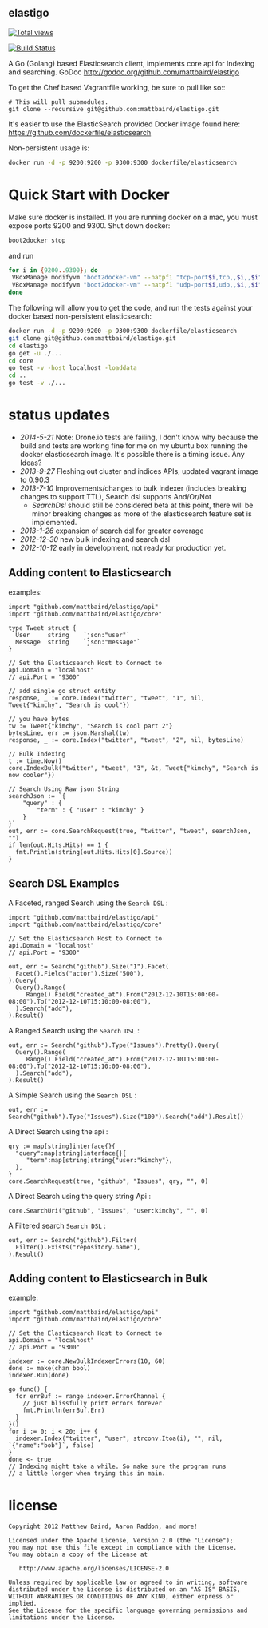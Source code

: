 elastigo 
--------
[![Total views](https://sourcegraph.com/api/repos/github.com/mattbaird/elastigo/counters/views.png)](https://sourcegraph.com/github.com/mattbaird/elastigo)

[![Build Status][1]][2]

[1]: https://drone.io/github.com/mattbaird/elastigo/status.png
[2]: https://drone.io/github.com/mattbaird/elastigo/latest


A Go (Golang) based Elasticsearch client, implements core api for Indexing and searching.   GoDoc http://godoc.org/github.com/mattbaird/elastigo

To get the Chef based Vagrantfile working, be sure to pull like so::

    # This will pull submodules.
    git clone --recursive git@github.com:mattbaird/elastigo.git

It's easier to use the ElasticSearch provided Docker image found here: https://github.com/dockerfile/elasticsearch

Non-persistent usage is: 
```bash
docker run -d -p 9200:9200 -p 9300:9300 dockerfile/elasticsearch
```

Quick Start with Docker
=======================
Make sure docker is installed. If you are running docker on a mac, you must expose ports 9200 and 9300. Shut down docker:
```bash
boot2docker stop
```
and run
```bash
for i in {9200..9300}; do
 VBoxManage modifyvm "boot2docker-vm" --natpf1 "tcp-port$i,tcp,,$i,,$i";
 VBoxManage modifyvm "boot2docker-vm" --natpf1 "udp-port$i,udp,,$i,,$i";
done
```
The following will allow you to get the code, and run the tests against your docker based non-persistent elasticsearch:

```bash
docker run -d -p 9200:9200 -p 9300:9300 dockerfile/elasticsearch
git clone git@github.com:mattbaird/elastigo.git
cd elastigo
go get -u ./...
cd core
go test -v -host localhost -loaddata
cd ..
go test -v ./...
```


status updates
========================

* *2014-5-21* Note: Drone.io tests are failing, I don't know why because the build and tests are working fine for me on my ubuntu box running the docker elasticsearch image. It's possible there is a timing issue. Any Ideas?
* *2013-9-27* Fleshing out cluster and indices APIs, updated vagrant image to 0.90.3
* *2013-7-10* Improvements/changes to bulk indexer (includes breaking changes to support TTL),
         Search dsl supports And/Or/Not
    * *SearchDsl* should still be considered beta at this
         point, there will be minor breaking changes as more of the
         elasticsearch feature set is implemented.
* *2013-1-26* expansion of search dsl for greater coverage
* *2012-12-30* new bulk indexing and search dsl
* *2012-10-12* early in development, not ready for production yet.


Adding content to Elasticsearch
----------------------------------------------

examples:

    import "github.com/mattbaird/elastigo/api"
    import "github.com/mattbaird/elastigo/core"

    type Tweet struct {
      User     string    `json:"user"`
      Message  string    `json:"message"`
    }

    // Set the Elasticsearch Host to Connect to
    api.Domain = "localhost"
    // api.Port = "9300"

    // add single go struct entity
    response, _ := core.Index("twitter", "tweet", "1", nil, Tweet{"kimchy", "Search is cool"})

    // you have bytes
    tw := Tweet{"kimchy", "Search is cool part 2"}
    bytesLine, err := json.Marshal(tw)
    response, _ := core.Index("twitter", "tweet", "2", nil, bytesLine)

    // Bulk Indexing
    t := time.Now()
    core.IndexBulk("twitter", "tweet", "3", &t, Tweet{"kimchy", "Search is now cooler"})

    // Search Using Raw json String
    searchJson := `{
        "query" : {
            "term" : { "user" : "kimchy" }
        }
    }`
    out, err := core.SearchRequest(true, "twitter", "tweet", searchJson, "")
    if len(out.Hits.Hits) == 1 {
      fmt.Println(string(out.Hits.Hits[0].Source))
    }


Search DSL Examples
-------------------------

A Faceted, ranged Search using the `Search DSL` :

    import "github.com/mattbaird/elastigo/api"
    import "github.com/mattbaird/elastigo/core"

    // Set the Elasticsearch Host to Connect to
    api.Domain = "localhost"
    // api.Port = "9300"

    out, err := Search("github").Size("1").Facet(
      Facet().Fields("actor").Size("500"),
    ).Query(
      Query().Range(
         Range().Field("created_at").From("2012-12-10T15:00:00-08:00").To("2012-12-10T15:10:00-08:00"),
      ).Search("add"),
    ).Result()

A Ranged Search using the `Search DSL` :

    out, err := Search("github").Type("Issues").Pretty().Query(
      Query().Range(
         Range().Field("created_at").From("2012-12-10T15:00:00-08:00").To("2012-12-10T15:10:00-08:00"),
      ).Search("add"),
    ).Result()

A Simple Search using the `Search DSL` :

    out, err := Search("github").Type("Issues").Size("100").Search("add").Result()


A Direct Search using the api :

    qry := map[string]interface{}{
      "query":map[string]interface{}{
         "term":map[string]string{"user:"kimchy"},
      },
    }
    core.SearchRequest(true, "github", "Issues", qry, "", 0)

A Direct Search using the query string Api :

    core.SearchUri("github", "Issues", "user:kimchy", "", 0)

A Filtered search `Search DSL` :

    out, err := Search("github").Filter(
      Filter().Exists("repository.name"),
    ).Result()


Adding content to Elasticsearch in Bulk
----------------------------------------------

example:

    import "github.com/mattbaird/elastigo/api"
    import "github.com/mattbaird/elastigo/core"

    // Set the Elasticsearch Host to Connect to
    api.Domain = "localhost"
    // api.Port = "9300"

    indexer := core.NewBulkIndexerErrors(10, 60)
    done := make(chan bool)
    indexer.Run(done)

    go func() {
      for errBuf := range indexer.ErrorChannel {
        // just blissfully print errors forever
        fmt.Println(errBuf.Err)
      }
    }()
    for i := 0; i < 20; i++ {
      indexer.Index("twitter", "user", strconv.Itoa(i), "", nil, `{"name":"bob"}`, false)
    }
    done <- true
    // Indexing might take a while. So make sure the program runs
    // a little longer when trying this in main.

license
=======
    Copyright 2012 Matthew Baird, Aaron Raddon, and more!

    Licensed under the Apache License, Version 2.0 (the "License");
    you may not use this file except in compliance with the License.
    You may obtain a copy of the License at

       http://www.apache.org/licenses/LICENSE-2.0

    Unless required by applicable law or agreed to in writing, software
    distributed under the License is distributed on an "AS IS" BASIS,
    WITHOUT WARRANTIES OR CONDITIONS OF ANY KIND, either express or implied.
    See the License for the specific language governing permissions and
    limitations under the License.
